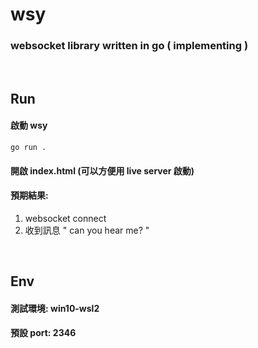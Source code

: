 # wsy

### websocket library written in go ( implementing )

<br/>

## Run

#### 啟動 wsy

```
go run .
```

#### 開啟 index.html (可以方便用 live server 啟動)

#### 預期結果:

1. websocket connect
2. 收到訊息 " can you hear me? "

<br/>

## Env

#### 測試環境: win10-wsl2

#### 預設 port: 2346
